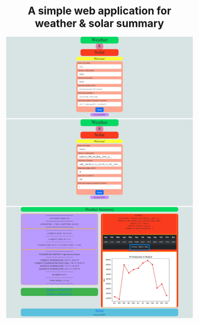 <h1 align="center">A simple web application for weather & solar summary</h1>

![index_empty](https://github.com/json-0201/weather_and_solar_summary/blob/main/website/static/index_empty.png?raw=true)
![index_filed](https://github.com/json-0201/weather_and_solar_summary/blob/main/website/static/index_filled.png?raw=true)
![result](https://github.com/json-0201/weather_and_solar_summary/blob/main/website/static/result.png?raw=true)
